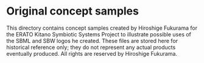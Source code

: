 Original concept samples
========================

This directory contains concept samples created by Hiroshige Fukurama for the ERATO Kitano Symbiotic Systems Project to illustrate possible uses of the SBML and SBW logos he created.  These files are stored here for historical reference only; they do not represent any actual products eventually produced.  All rights are reserved by Hiroshige Fukurama.
